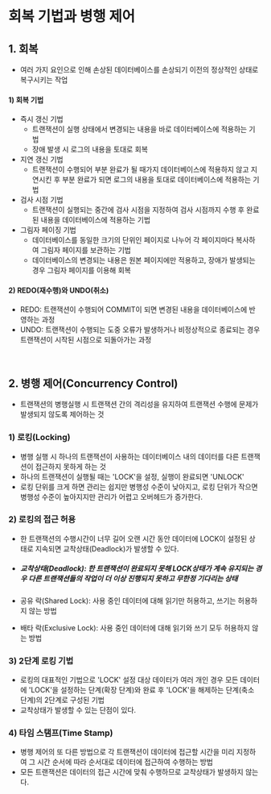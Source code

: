 # 회복 기법과 병행 제어

## 1. 회복

- 여러 가지 요인으로 인해 손상된 데이터베이스를 손상되기 이전의 정상적인 상태로 복구시키는 작업

#### 1) 회복 기법

- 즉시 갱신 기법
  - 트랜잭션이 실행 상태에서 변경되는 내용을 바로 데이터베이스에 적용하는 기법
  - 장애 발생 시 로그의 내용을 토대로 회복
- 지연 갱신 기법
  - 트랜잭션이 수행되어 부분 완료가 될 때가지 데이터베이스에 적용하지 않고 지연시킨 후 부분 완료가 되면 로그의 내용을 토대로 데이터베이스에 적용하는 기법
- 검사 시점 기법
  - 트랜잭션이 실행되는 중간에 검사 시점을 지정하여 검사 시점까지 수행 후 완료된 내용을 데이터베이스에 적용하는 기법
- 그림자 페이징 기법
  - 데이터베이스를 동일한 크기의 단위인 페이지로 나누어 각 페이지마다 복사하여 그림자 페이지를 보관하는 기법
  - 데이터베이스의 변경되는 내용은 원본 페이지에만 적용하고, 장애가 발생되는 경우 그림자 페이지를 이용해 회복

#### 2) REDO(재수행)와 UNDO(취소)

- REDO: 트랜잭션이 수행되어 COMMIT이 되면 변경된 내용을 데이터베이스에 반영하는 과정
- UNDO: 트랜잭션이 수행되는 도중 오류가 발생하거나 비정상적으로 종료되는 경우 트랜잭션이 시작된 시점으로 되돌아가는 과정

<br />

## 2. 병행 제어(Concurrency Control)

- 트랜잭션의 병행실행 시 트랜잭션 간의 격리성을 유지하여 트랜잭션 수행에 문제가 발생되지 않도록 제어하는 것

### 1) 로킹(Locking)

- 병행 실행 시 하나의 트랜잭션이 사용하는 데이터베이스 내의 데이터를 다른 트랜잭션이 접근하지 못하게 하는 것
- 하나의 트랜잭션이 실행될 때는 'LOCK'을 설정, 실행이 완료되면 'UNLOCK'
- 로킹 단위를 크게 하면 관리는 쉽지만 병행성 수준이 낮아지고, 로킹 단위가 작으면 병행성 수준이 높아지지만 관리가 어렵고 오버헤드가 증가한다.

### 2) 로킹의 접근 허용

- 한 트랜잭션의 수행시간이 너무 길어 오랜 시간 동안 데이터에 LOCK이 설정된 상태로 지속되면 교착상태(Deadlock)가 발생할 수 있다.

- ##### 교착상태(Deadlock): 한 트랜잭션이 완료되지 못해 LOCK상태가 계속 유지되는 경우 다른 트랜잭션들의 작업이 더 이상 진행되지 못하고 무한정 기다리는 상태

- 공유 락(Shared Lock): 사용 중인 데이터에 대해 읽기만 허용하고, 쓰기는 허용하지 않는 방법

- 배타 락(Exclusive Lock): 사용 중인 데이터에 대해 읽기와 쓰기 모두 허용하지 않는 방법

### 3) 2단계 로킹 기법

- 로킹의 대표적인 기법으로 'LOCK' 설정 대상 데이터가 여러 개인 경우 모든 데이터에 'LOCK'을 설정하는 단계(확장 단계)와 완료 후 'LOCK'을 해제하는 단계(축소 단계)의 2단계로 구성된 기법
- 교착상태가 발생할 수 있는 단점이 있다.

### 4) 타임 스탬프(Time Stamp)

- 병행 제어의 또 다른 방법으로 각 트랜잭션이 데이터에 접근할 시간을 미리 지정하여 그 시간 순서에 따라 순서대로 데이터에 접근하여 수행하는 방법
- 모든 트랜잭션은 데이터의 접근 시간에 맞춰 수행하므로 교착상태가 발생하지 않는다.

<br/>

